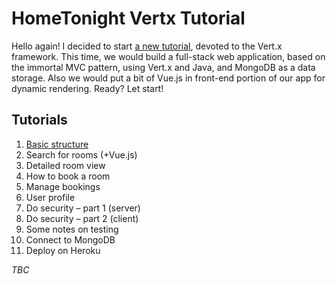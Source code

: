 # HomeTonight Vertx Tutorial

Hello again! I decided to start [a new tutorial](https://www.mednikov.net/category/home-tonight/), devoted to the Vert.x framework. This time, we would build a full-stack web application, based on the immortal MVC pattern, using Vert.x and Java, and MongoDB as a data storage. Also we would put a bit of Vue.js in front-end portion of our app for dynamic rendering. Ready? Let start!

## Tutorials

1. [Basic structure](https://www.mednikov.net/tutorials/hometonight-airbnb-like-app-with-vert-x-mongo-and-bit-of-vue-js-part-1-10/)
2. Search for rooms (+Vue.js)
3. Detailed room view
4. How to book a room
5. Manage bookings
6. User profile
7. Do security – part 1 (server)
8. Do security – part 2 (client)
9. Some notes on testing
10. Connect to MongoDB
11. Deploy on Heroku

_TBC_
